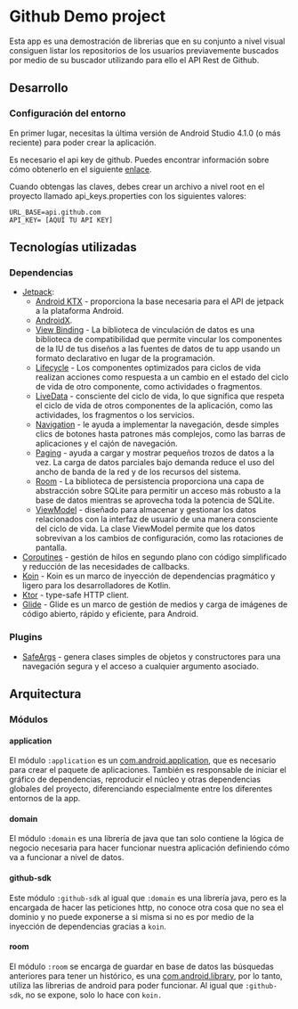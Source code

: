 # Github Demo project

Esta app es una demostración de librerias que en su conjunto a nivel visual consiguen listar los repositorios de los usuarios previavemente buscados por medio de su buscador utilizando para ello el API Rest de Github.

## Desarrollo


### Configuración del entorno
En primer lugar, necesitas la última versión de Android Studio 4.1.0 (o más reciente) para poder crear la aplicación.

Es necesario el api key de github. Puedes encontrar información sobre cómo obtenerlo en el siguiente [enlace](https://docs.github.com/es/rest/guides/getting-started-with-the-rest-api).

Cuando obtengas las claves, debes crear un archivo a nivel root en el proyecto llamado api_keys.properties con los siguientes valores:
```properties
URL_BASE=api.github.com
API_KEY= [AQUI TU API KEY]
```
## Tecnologías utilizadas

### Dependencias

-   [Jetpack](https://developer.android.com/jetpack):
    -   [Android KTX](https://developer.android.com/kotlin/ktx.html) - proporciona la base necesaria para el API de jetpack a la plataforma Android.
    -   [AndroidX](https://developer.android.com/jetpack/androidx).
    -   [View Binding](https://developer.android.com/topic/libraries/data-binding/) - La biblioteca de vinculación de datos es una biblioteca de compatibilidad que permite vincular los componentes de la IU de tus diseños a las fuentes de datos de tu app usando un formato declarativo en lugar de la programación.
    -   [Lifecycle](https://developer.android.com/topic/libraries/architecture/lifecycle) - Los componentes optimizados para ciclos de vida realizan acciones como respuesta a un cambio en el estado del ciclo de vida de otro componente, como actividades o fragmentos.
    -   [LiveData](https://developer.android.com/topic/libraries/architecture/livedata) - consciente del ciclo de vida, lo que significa que respeta el ciclo de vida de otros componentes de la aplicación, como las actividades, los fragmentos o los servicios.
    -   [Navigation](https://developer.android.com/guide/navigation/) - le ayuda a implementar la navegación, desde simples clics de botones hasta patrones más complejos, como las barras de aplicaciones y el cajón de navegación.
    -   [Paging](https://developer.android.com/topic/libraries/architecture/paging/) - ayuda a cargar y mostrar pequeños trozos de datos a la vez. La carga de datos parciales bajo demanda reduce el uso del ancho de banda de la red y de los recursos del sistema.
    -   [Room](https://developer.android.com/topic/libraries/architecture/room) - La biblioteca de persistencia proporciona una capa de abstracción sobre SQLite para permitir un acceso más robusto a la base de datos mientras se aprovecha toda la potencia de SQLite.
    -   [ViewModel](https://developer.android.com/topic/libraries/architecture/viewmodel) - diseñado para almacenar y gestionar los datos relacionados con la interfaz de usuario de una manera consciente del ciclo de vida. La clase ViewModel permite que los datos sobrevivan a los cambios de configuración, como las rotaciones de pantalla.
-   [Coroutines](https://kotlinlang.org/docs/reference/coroutines-overview.html) - gestión de hilos en segundo plano con código simplificado y reducción de las necesidades de callbacks.
-   [Koin](https://insert-koin.io/) - Koin es un marco de inyección de dependencias pragmático y ligero para los desarrolladores de Kotlin.
-   [Ktor](https://ktor.io/) - type-safe HTTP client.
-   [Glide](https://github.com/bumptech/glide) - Glide es un marco de gestión de medios y carga de imágenes de código abierto, rápido y eficiente, para Android.

### Plugins
-   [SafeArgs](https://developer.android.com/guide/navigation/navigation-pass-data#Safe-args) - genera clases simples de objetos y constructores para una navegación segura y el acceso a cualquier argumento asociado.

## Arquitectura

### Módulos

#### application
El módulo `:application` es un [com.android.application](https://developer.android.com/studio/build/), que es necesario para crear el paquete de aplicaciones. También es responsable de iniciar el gráfico de dependencias, reproducir el núcleo y otras dependencias globales del proyecto, diferenciando especialmente entre los diferentes entornos de la app.

#### domain

El módulo `:domain` es una librería de java que tan solo contiene la lógica de negocio necesaria para hacer funcionar nuestra aplicación definiendo cómo va a funcionar a nivel de datos.

#### github-sdk

Este módulo `:github-sdk` al igual que  `:domain` es una librería java, pero es la encargada de hacer las peticiones http, no conoce otra cosa que no sea el dominio y no puede exponerse a si misma si no es por medio de la inyección de dependencias gracias a `koin`.

#### room

El módulo `:room` se encarga de guardar en base de datos las búsquedas anteriores para tener un histórico, es una [com.android.library](https://developer.android.com/studio/projects/android-library), por lo tanto, utiliza las librerias de android para poder funcionar. Al igual que `:github-sdk`, no se expone, solo lo hace con `koin.`



